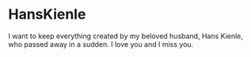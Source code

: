 # HansKienle
I want to keep everything created by my beloved husband, Hans Kienle, who passed away in a sudden. I love you and I miss you.
